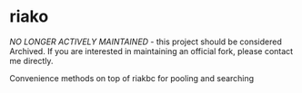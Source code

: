 riako
=====

*NO LONGER ACTIVELY MAINTAINED* - this project should be considered Archived. If you are interested in maintaining an official fork, please contact me directly.

Convenience methods on top of riakbc for pooling and searching

